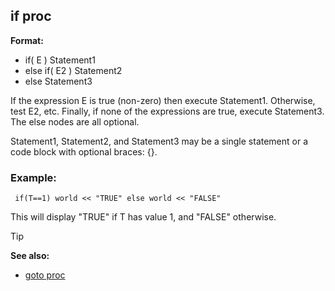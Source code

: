 ## if proc

**Format:**
+   if( E ) Statement1
+   else if( E2 ) Statement2
+   else Statement3


If the expression E is true (non-zero) then execute Statement1.
Otherwise, test E2, etc. Finally, if none of the expressions are true,
execute Statement3. The else nodes are all optional.


Statement1, Statement2, and Statement3 may be a single
statement or a code block with optional braces: {}.
### Example:

``` dm
 if(T==1) world << "TRUE" else world << "FALSE"

```
 

This will display "TRUE" if T has value 1, and
"FALSE" otherwise.

> [!TIP] 
> **See also:**
> +   [goto proc](/ref/proc/goto.md) <!-- -->